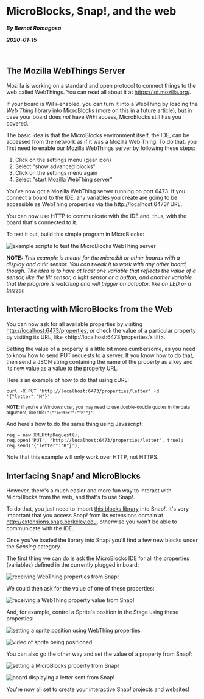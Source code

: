 # MicroBlocks, Snap!, and the web

_**By Bernat Romagosa**_

_**2020-01-15**_

<br>

## The Mozilla WebThings Server

Mozilla is working on a standard and open protocol to connect things to the web
called WebThings. You can read all about it at <https://iot.mozilla.org/>.

If your board is WiFi-enabled, you can turn it into a WebThing by loading the
*Web Thing* library into MicroBlocks (more on this in a future article), but in
case your board does _not_ have WiFi access, MicroBlocks still has you covered.

The basic idea is that the MicroBlocks environment itself, the IDE, can be
accessed from the network as if it was a Mozilla Web Thing. To do that, you
first need to enable our Mozilla WebThings server by following these steps:

1) Click on the settings menu (gear icon)
2) Select "show advanced blocks"
3) Click on the settings menu again
4) Select "start Mozilla WebThing server"

You've now got a Mozilla WebThing server running on port 6473. If you connect a
board to the IDE, any variables you create are going to be accessible as
WebThing properties via the http://localhost:6473/ URL.

You can now use HTTP to communicate with the IDE and, thus, with the board
that's connected to it.

To test it out, build this simple program in MicroBlocks:

![example scripts to test the MicroBlocks WebThing server](webthings-IDE-example.png)

**NOTE:** *This example is meant for the micro:bit or other boards with a
display and a tilt sensor. You can tweak it to work with any other board,
though. The idea is to have at least one variable that reflects the value of a
sensor, like the tilt sensor, a light sensor or a button, and another variable
that the program is watching and will trigger an actuator, like an LED or a
buzzer.*

## Interacting with MicroBlocks from the Web

You can now ask for all available properties by visiting
<http://localhost:6473/properties>, or check the value of a particular property
by visiting its URL, like <http://localhost:6473/properties/x tilt>.

Setting the value of a property is a little bit more cumbersome, as you need to
know how to send PUT requests to a server. If you know how to do that, then send
a JSON string containing the name of the property as a key and its new value as
a value to the property URL.

Here's an example of how to do that using cURL:

    curl -X PUT "http://localhost:6473/properties/letter" -d '{"letter":"M"}'

<small>**NOTE**: if you're a Windows user, you may need to use double-double
quotes in the data argument, like this: `"{""letter"":""M""}"`</small>

And here's how to do the same thing using Javascript:

    req = new XMLHttpRequest();
    req.open('PUT', 'http://localhost:6473/properties/letter', true);
    req.send('{"letter":"B"}');

Note that this example will only work over HTTP, not HTTPS.

## Interfacing Snap<em>!</em> and MicroBlocks

However, there's a much easier and more fun way to interact with MicroBlocks
from the web, and that's to use Snap<em>!</em>.

To do that, you just need to import [this blocks library](WebThing.xml) into
Snap<em>!</em>. It's very important that you access Snap<em>!</em> from its
extensions domain at <http://extensions.snap.berkeley.edu>, otherwise you won't
be able to communicate with the IDE.

Once you've loaded the library into Snap<em>!</em> you'll find a few new blocks
under the *Sensing* category.

The first thing we can do is ask the MicroBlocks IDE for all the properties
(variables) defined in the currently plugged in board:

![receiving WebThing properties from Snap!](webthings-snap-get-props.png)

We could then ask for the value of one of these properties:

![receiving a WebThing property value from Snap!](webthings-snap-get-prop-value.png)

And, for example, control a Sprite's position in the Stage using these
properties:

![setting a sprite position using WebThing properties](webthings-snap-set-position.png)

![video of sprite being positioned](webthings-snap-stage.gif)

You can also go the other way and set the value of a property from
Snap<em>!</em>:

![setting a MicroBlocks property from Snap!](webthings-snap-set-property.png)

![board displaying a letter sent from Snap!](webthings-board-set-property.png)

You're now all set to create your interactive Snap<em>!</em> projects and
websites!
